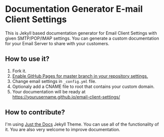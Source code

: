 # Documentation Generator E-mail Client Settings

This is Jekyll based documentation generator for Email Client Settings with given SMTP/POP/IMAP settings. You can generate a custom documentation for your Email Server to share with your customers.

## How to use it?

1. Fork it.
2. [Enable GitHub Pages for master branch in your repository settings.](https://help.github.com/en/articles/configuring-a-publishing-source-for-github-pages)
3. Change email settings in `_config.yml` file.
4. Optionaly add a CNAME file to root that contains your custom domain.
5. Your documentation will be ready at https://yourusername.github.io/email-client-settings/


## How to contribute?

I'm using [Just the Docs](https://github.com/pmarsceill/just-the-docs) Jekyll Theme. You can use all of the functionality of it. You are also very welcome to improve documentation.

